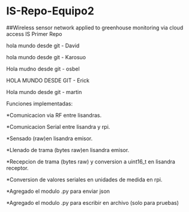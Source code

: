 # IS-Repo-Equipo2
##Wireless sensor network applied to greenhouse monitoring via cloud access
IS Primer Repo

hola mundo desde git - David

hola mundo desde git - Karosuo

Hola mudno desde git - osbel

HOLA MUNDO DESDE GIT - Erick

Hola mundo desde git - martin

Funciones implementadas:

*Comunicacion via RF entre lisandras.


*Comunicacion Serial entre lisandra y rpi.

*Sensado (raw)en lisandra emisor.

*Llenado de trama (bytes raw)en lisandra emisor.

*Recepcion de trama (bytes raw) y conversion a uint16_t en lisandra receptor.

*Conversion de valores seriales en unidades de medida en rpi.

*Agregado el modulo .py para enviar json

*Agregado el modulo .py para escribir en archivo (solo para pruebas)
